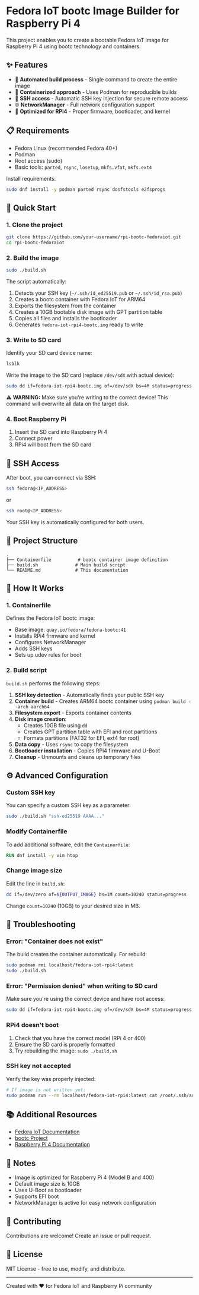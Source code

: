 # Fedora IoT bootc Image Builder for Raspberry Pi 4

This project enables you to create a bootable Fedora IoT image for Raspberry Pi 4 using bootc technology and containers.

## ✨ Features

- 🔧 **Automated build process** - Single command to create the entire image
- 🐳 **Containerized approach** - Uses Podman for reproducible builds
- 🔐 **SSH access** - Automatic SSH key injection for secure remote access
- 🌐 **NetworkManager** - Full network configuration support
- 🎯 **Optimized for RPi4** - Proper firmware, bootloader, and kernel

## 📋 Requirements

- Fedora Linux (recommended Fedora 40+)
- Podman
- Root access (sudo)
- Basic tools: `parted`, `rsync`, `losetup`, `mkfs.vfat`, `mkfs.ext4`

Install requirements:

```bash
sudo dnf install -y podman parted rsync dosfstools e2fsprogs
```

## 🚀 Quick Start

### 1. Clone the project

```bash
git clone https://github.com/your-username/rpi-bootc-fedoraiot.git
cd rpi-bootc-fedoraiot
```

### 2. Build the image

```bash
sudo ./build.sh
```

The script automatically:
1. Detects your SSH key (`~/.ssh/id_ed25519.pub` or `~/.ssh/id_rsa.pub`)
2. Creates a bootc container with Fedora IoT for ARM64
3. Exports the filesystem from the container
4. Creates a 10GB bootable disk image with GPT partition table
5. Copies all files and installs the bootloader
6. Generates `fedora-iot-rpi4-bootc.img` ready to write

### 3. Write to SD card

Identify your SD card device name:

```bash
lsblk
```

Write the image to the SD card (replace `/dev/sdX` with actual device):

```bash
sudo dd if=fedora-iot-rpi4-bootc.img of=/dev/sdX bs=4M status=progress && sync
```

⚠️ **WARNING:** Make sure you're writing to the correct device! This command will overwrite all data on the target disk.

### 4. Boot Raspberry Pi

1. Insert the SD card into Raspberry Pi 4
2. Connect power
3. RPi4 will boot from the SD card

## 🔐 SSH Access

After boot, you can connect via SSH:

```bash
ssh fedora@<IP_ADDRESS>
```

or

```bash
ssh root@<IP_ADDRESS>
```

Your SSH key is automatically configured for both users.

## 📁 Project Structure

```
.
├── Containerfile          # bootc container image definition
├── build.sh              # Main build script
└── README.md             # This documentation
```

## 🔧 How It Works

### 1. Containerfile

Defines the Fedora IoT bootc image:
- Base image: `quay.io/fedora/fedora-bootc:41`
- Installs RPi4 firmware and kernel
- Configures NetworkManager
- Adds SSH keys
- Sets up udev rules for boot

### 2. Build script

`build.sh` performs the following steps:

1. **SSH key detection** - Automatically finds your public SSH key
2. **Container build** - Creates ARM64 bootc container using `podman build --arch aarch64`
3. **Filesystem export** - Exports container contents
4. **Disk image creation**:
   - Creates 10GB file using `dd`
   - Creates GPT partition table with EFI and root partitions
   - Formats partitions (FAT32 for EFI, ext4 for root)
5. **Data copy** - Uses `rsync` to copy the filesystem
6. **Bootloader installation** - Copies RPi4 firmware and U-Boot
7. **Cleanup** - Unmounts and cleans up temporary files

## ⚙️ Advanced Configuration

### Custom SSH key

You can specify a custom SSH key as a parameter:

```bash
sudo ./build.sh "ssh-ed25519 AAAA..."
```

### Modify Containerfile

To add additional software, edit the `Containerfile`:

```dockerfile
RUN dnf install -y vim htop
```

### Change image size

Edit the line in `build.sh`:

```bash
dd if=/dev/zero of=${OUTPUT_IMAGE} bs=1M count=10240 status=progress
```

Change `count=10240` (10GB) to your desired size in MB.

## 🐛 Troubleshooting

### Error: "Container does not exist"

The build creates the container automatically. For rebuild:

```bash
sudo podman rmi localhost/fedora-iot-rpi4:latest
sudo ./build.sh
```

### Error: "Permission denied" when writing to SD card

Make sure you're using the correct device and have root access:

```bash
sudo dd if=fedora-iot-rpi4-bootc.img of=/dev/sdX bs=4M status=progress && sync
```

### RPi4 doesn't boot

1. Check that you have the correct model (RPi 4 or 400)
2. Ensure the SD card is properly formatted
3. Try rebuilding the image: `sudo ./build.sh`

### SSH key not accepted

Verify the key was properly injected:

```bash
# If image is not written yet:
sudo podman run --rm localhost/fedora-iot-rpi4:latest cat /root/.ssh/authorized_keys
```

## 📚 Additional Resources

- [Fedora IoT Documentation](https://docs.fedoraproject.org/en-US/iot/)
- [bootc Project](https://github.com/containers/bootc)
- [Raspberry Pi 4 Documentation](https://www.raspberrypi.com/documentation/computers/raspberry-pi.html)

## 📝 Notes

- Image is optimized for Raspberry Pi 4 (Model B and 400)
- Default image size is 10GB
- Uses U-Boot as bootloader
- Supports EFI boot
- NetworkManager is active for easy network configuration

## 🤝 Contributing

Contributions are welcome! Create an issue or pull request.

## 📄 License

MIT License - free to use, modify, and distribute.

---

Created with ❤️ for Fedora IoT and Raspberry Pi community
